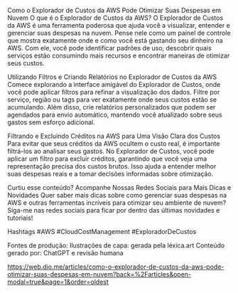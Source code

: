 Como o Explorador de Custos da AWS Pode Otimizar Suas Despesas em Nuvem
O que é o Explorador de Custos da AWS?
O Explorador de Custos da AWS é uma ferramenta poderosa que ajuda você a visualizar, entender e gerenciar suas despesas na nuvem. Pense nele como um painel de controle que mostra exatamente onde e como você está gastando seu dinheiro na AWS. Com ele, você pode identificar padrões de uso, descobrir quais serviços estão consumindo mais recursos e encontrar maneiras de otimizar seus custos.

Utilizando Filtros e Criando Relatórios no Explorador de Custos da AWS
Comece explorando a interface amigável do Explorador de Custos, onde você pode aplicar filtros para refinar a visualização dos dados. Filtre por serviço, região ou tags para ver exatamente onde seus custos estão se acumulando. Além disso, crie relatórios personalizados que podem ser agendados para envio automático, mantendo você atualizado sobre seus gastos sem esforço adicional.

Filtrando e Excluindo Créditos na AWS para Uma Visão Clara dos Custos
Para evitar que seus créditos da AWS ocultem o custo real, é importante filtrá-los ao analisar seus gastos. No Explorador de Custos, você pode aplicar um filtro para excluir créditos, garantindo que você veja uma representação precisa dos custos brutos. Isso ajuda a entender melhor suas despesas reais e a tomar decisões informadas sobre otimização.

Curtiu esse conteúdo? Acompanhe Nossas Redes Sociais para Mais Dicas e Novidades
Quer saber mais dicas sobre como gerenciar suas despesas na AWS e outras ferramentas incríveis para otimizar seu ambiente de nuvem? Siga-me nas redes sociais para ficar por dentro das últimas novidades e tutoriais!

Hashtags
#AWS #CloudCostManagement #ExploradorDeCustos

Fontes de produção:
Ilustrações de capa: gerada pela léxica.art
Conteúdo gerado por: ChatGPT e revisão humana




https://web.dio.me/articles/como-o-explorador-de-custos-da-aws-pode-otimizar-suas-despesas-em-nuvem?back=%2Farticles&open-modal=true&page=1&order=oldest
